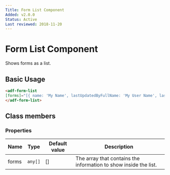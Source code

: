 ```yaml
---
Title: Form List Component
Added: v2.0.0
Status: Active
Last reviewed: 2018-11-20
---
```


# Form List Component

Shows forms as a list.

## Basic Usage

```html
<adf-form-list
[forms]="[{ name: 'My Name', lastUpdatedByFullName: 'My User Name', lastUpdated: '2017-06-01'}]">
</adf-form-list>
```

## Class members

### Properties

| Name | Type | Default value | Description |
| ---- | ---- | ------------- | ----------- |
| forms | `any[]` | \[] | The array that contains the information to show inside the list. |
